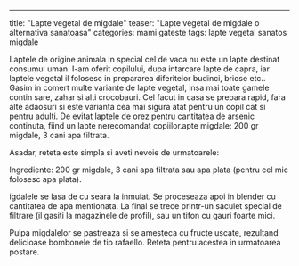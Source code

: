 ---
title:  "Lapte vegetal de migdale"
teaser: "Lapte vegetal de migdale o alternativa sanatoasa"
categories: mami gateste
tags: lapte vegetal sanatos migdale

Laptele de origine animala in special cel de vaca nu este un lapte destinat consumul uman.
I-am oferit copilului, dupa intarcare lapte de capra, iar laptele vegetal il folosesc in prepararea diferitelor budinci, briose etc..
Gasim in comert multe variante de lapte vegetal, insa mai toate gamele contin sare, zahar si alti crocobauri. Cel facut in casa se prepara rapid, fara alte adaosuri si este varianta cea mai sigura atat pentru un copil cat si pentru adulti.
De evitat laptele de orez pentru cantitatea de arsenic continuta, fiind un lapte nerecomandat copiilor.apte migdale: 200 gr migdale, 3 cani apa filtrata.

Asadar, reteta este simpla si aveti nevoie de urmatoarele:

Ingrediente: 200 gr migdale, 3 cani apa filtrata sau apa plata (pentru cel mic folosesc apa plata).

igdalele se lasa de cu seara la inmuiat. Se proceseaza apoi in blender cu cantitatea de apa mentionata. La final se trece printr-un saculet special de filtrare (il gasiti la magazinele de profil), sau un tifon cu gauri foarte mici.

Pulpa migdalelor se pastreaza si se amesteca cu fructe uscate, rezultand delicioase bombonele de tip rafaello.
Reteta pentru acestea in urmatoarea postare.



